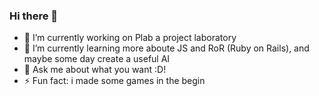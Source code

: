 ### Hi there 👋

- 🔭 I’m currently working on Plab a project laboratory
- 🌱 I’m currently learning more aboute JS and RoR (Ruby on Rails),
      and maybe some day create a useful AI
- 💬 Ask me about what you want :D!
- ⚡ Fun fact: i made some games in the begin

<!--
**Lostkill/Lostkill** is a ✨ _special_ ✨ repository because its `README.md` (this file) appears on your GitHub profile.

Here are some ideas to get you started:

- 🔭 I’m currently working on ...
- 🌱 I’m currently learning ...
- 👯 I’m looking to collaborate on ...
- 🤔 I’m looking for help with ...
- 💬 Ask me about ...
- 📫 How to reach me: ...
- 😄 Pronouns: ...
- ⚡ Fun fact: ...
-->
